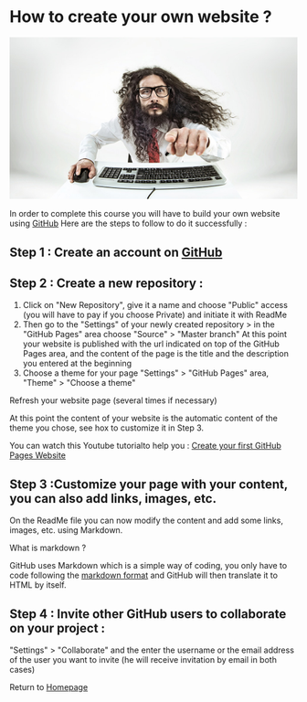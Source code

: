 # How to create your own website ?
<img src="13305_1541596950_shutterstock-360228971_970x545p.jpg">

In order to complete this course you will have to build your own website using [GitHub](https://github.com/)
Here are the steps to follow to do it successfully :

## Step 1 : Create an account on [GitHub](https://github.com/)

## Step 2 : Create a new repository :

1. Click on "New Repository", give it a name and choose "Public" access (you will have to pay if you choose Private) and initiate it with ReadMe
2. Then go to the "Settings" of your newly created repository > in the "GitHub Pages" area choose "Source" > "Master branch"
At this point your website is published with the url indicated on top of the GitHub Pages area, and the content of the page is the title and the description you entered at the beginning
3. Choose a theme for your page "Settings" > "GitHub Pages" area, "Theme" > "Choose a theme"

Refresh your website page (several times if necessary)

At this point the content of your website is the automatic content of the theme you chose, see hox to customize it in Step 3.

You can watch this Youtube tutorialto help you : [Create your first GitHub Pages Website](https://www.youtube.com/watch?v=BA_c3bGQXlQ)

## Step 3 :Customize your page with your content, you can also add links, images, etc. 
On the ReadMe file you can now modify the content and add some links, images, etc. using Markdown.

What is markdown ?

GitHub uses Markdown which is a simple way of coding, you only have to code following the [markdown format](https://guides.github.com/features/mastering-markdown/) and GitHub will then translate it to HTML by itself.

## Step 4 : Invite other GitHub users to collaborate on your project :
"Settings" > "Collaborate" and the enter the username or the email address of the user you want to invite (he will receive invitation by email in both cases)


Return to [Homepage](https://adelebnt.github.io/Data-Tech-Innovation-Course/)
